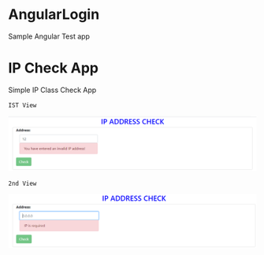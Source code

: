 # AngularLogin
Sample Angular Test app
# IP Check App
 Simple IP Class Check App
 ````
 IST View
 ````
 ![Image of Loigin](https://github.com/Ganeshk750/AngularLogin/blob/master/first.png)
 
 ````
 2nd View
 ````
 ![Image of Loigin](https://github.com/Ganeshk750/AngularLogin/blob/master/second.png)


